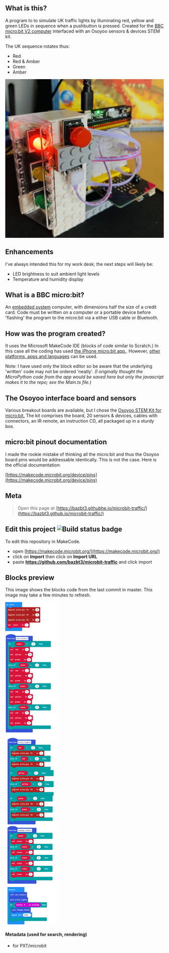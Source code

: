 ## What is this?

A program to to simulate UK traffic lights by illuminating red, yellow and green LEDs in sequence when a pushbutton is pressed.  Created for the [BBC micro:bit V2 computer](https://microbit.org) interfaced with an Osoyoo sensors & devices STEM kit.

The UK sequence rotates thus:

* Red
* Red & Amber
* Green
* Amber

![Photo with Lego!](/img/microbit-traffic_photo.jpeg)

## Enhancements

I've always intended this for my work desk; the next steps will likely be:

* LED brightness to suit ambient light levels
* Temperature and humidity display

## What is a BBC micro:bit?

An [embedded system](https://en.wikipedia.org/wiki/Embedded_system) computer, with dimensions half the size of a credit card.  Code must be written on a computer or a portable device before 'flashing' the program to the micro:bit via a either USB cable or Bluetooth.

## How was the program created?

It uses the Microsoft MakeCode IDE (blocks of code similar to Scratch.) In this case all the coding has used [the iPhone micro:bit app.](https://apps.apple.com/gb/app/micro-bit/id1092687276).  However, [other platforms, apps and languages](https://microbit.org/code/) can be used.

Note: I have used only the block editor so be aware that the underlying 'written' code may not be ordered 'neatly'.  *(I originally thought the MicroPython code from the app would be saved here but only the javascript makes it to the repo; see the Main.ts file.)*

## The Osoyoo interface board and sensors

Various breakout boards are available, but I chose the [Osoyoo STEM Kit for micro:bit.](https://osoyoo.com/2019/06/13/osoyoo-steam-kit-for-microbit/)  The kit comprises the board, 20 sensors & devices, cables with connectors, an IR remote, an instruction CD, all packaged up in a sturdy box.

## micro:bit pinout documentation

I made the rookie mistake of thinking all the micro:bit and thus the Osoyoo board pins would be addressable identically.  This is not the case.  Here is the official documentation:

[https://makecode.microbit.org/device/pins](https://makecode.microbit.org/device/pins)

## Meta

> Open this page at [https://bazbt3.githubhe.io/microbit-traffic/](https://bazbt3.github.io/microbit-traffic/)

## Edit this project ![Build status badge](https://github.com/bazbt3/microbit-traffic/workflows/MakeCode/badge.svg)

To edit this repository in MakeCode.

* open [https://makecode.microbit.org/](https://makecode.microbit.org/)
* click on **Import** then click on **Import URL**
* paste **https://github.com/bazbt3/microbit-traffic** and click import

## Blocks preview

This image shows the blocks code from the last commit in master.
This image may take a few minutes to refresh.

![A rendered view of the blocks](https://github.com/bazbt3/microbit-traffic/raw/master/.github/makecode/blocks.png)

#### Metadata (used for search, rendering)

* for PXT/microbit
<script src="https://makecode.com/gh-pages-embed.js"></script><script>makeCodeRender("{{ site.makecode.home_url }}", "{{ site.github.owner_name }}/{{ site.github.repository_name }}");</script>
